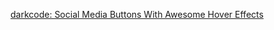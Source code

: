 ﻿[darkcode: Social Media Buttons With Awesome Hover Effects](https://www.darkcode.info/2019/10/social-media-buttons-with-awesome-hover.html)